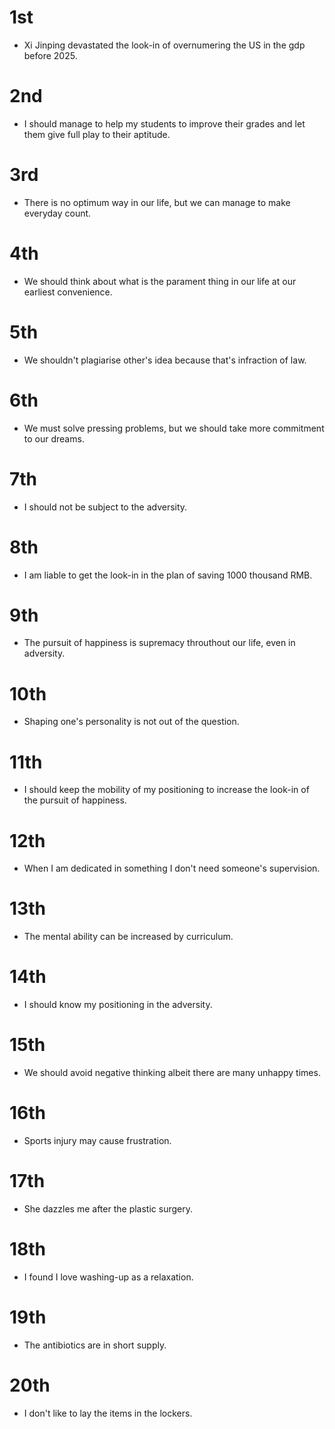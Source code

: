 # 1st
- Xi Jinping devastated the look-in of overnumering the US in the gdp before 2025.

# 2nd
- I should manage to help my students to improve their grades and let them give full play to their aptitude.

# 3rd
- There is no optimum way in our life, but we can manage to make everyday count.

# 4th
- We should think about what is the parament thing in our life at our earliest convenience.

# 5th
- We shouldn't plagiarise other's idea because that's infraction of law.

# 6th
- We must solve pressing problems, but we should take more commitment to our dreams.

# 7th
- I should not be subject to the adversity.

# 8th
- I am liable to get the look-in in the plan of saving 1000 thousand RMB.

# 9th
- The pursuit of happiness is supremacy throuthout our life, even in adversity.

# 10th
- Shaping one's personality is not out of the question.

# 11th
- I should keep the mobility of my positioning to increase the look-in of the pursuit of happiness.

# 12th
- When I am dedicated in something I don't need someone's supervision.

# 13th
- The mental ability can be increased by curriculum.

# 14th
- I should know my positioning in the adversity.

# 15th
- We should avoid negative thinking albeit there are many unhappy times.

# 16th
- Sports injury may cause frustration.

# 17th
- She dazzles me after the plastic surgery.

# 18th
- I found I love washing-up as a relaxation.

# 19th
- The antibiotics are in short supply.

# 20th
- I don't like to lay the items in the lockers.
